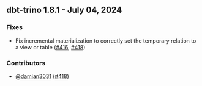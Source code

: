 ## dbt-trino 1.8.1 - July 04, 2024
### Fixes
- Fix incremental materialization to correctly set the temporary relation to a view or table ([#416](https://github.com/starburstdata/dbt-trino/issues/416), [#418](https://github.com/starburstdata/dbt-trino/pull/418))

### Contributors
- [@damian3031](https://github.com/damian3031) ([#418](https://github.com/starburstdata/dbt-trino/pull/418))
